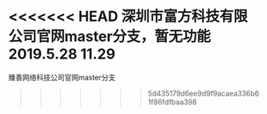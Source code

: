 ﻿<<<<<<< HEAD
﻿深圳市富方科技有限公司官网master分支，暂无功能
 2019.5.28 11.29
=======
臻善网络科技公司官网master分支
>>>>>>> 5d435179d6ee9d9f9acaea336b61f86fdfbaa398
